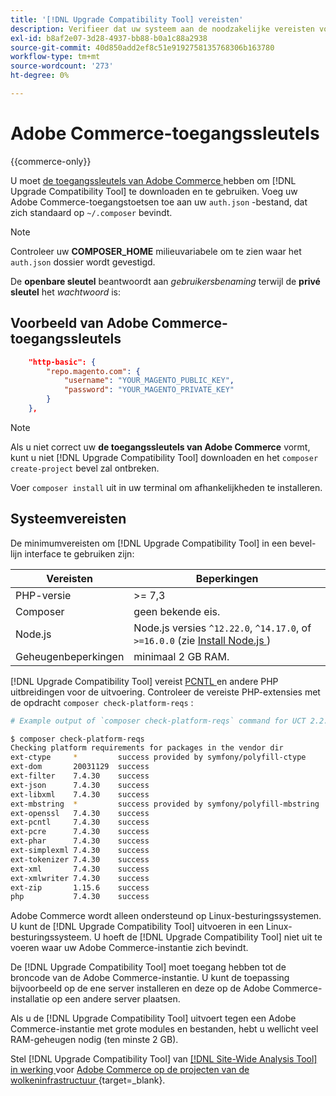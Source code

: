 ```yaml
---
title: '[!DNL Upgrade Compatibility Tool] vereisten'
description: Verifieer dat uw systeem aan de noodzakelijke vereisten voldoet om  [!DNL Upgrade Compatibility Tool]  in een bevel-lijn interface voor uw project van Adobe Commerce in werking te stellen.
exl-id: b8af2e07-3d28-4937-bb88-b0a1c88a2938
source-git-commit: 40d850add2ef8c51e9192758135768306b163780
workflow-type: tm+mt
source-wordcount: '273'
ht-degree: 0%

---
```


# Adobe Commerce-toegangssleutels

{{commerce-only}}

U moet [ de toegangssleutels van Adobe Commerce ](https://developer.adobe.com/commerce/marketplace/guides/sellers/profile-information/#access-keys) hebben om [!DNL Upgrade Compatibility Tool] te downloaden en te gebruiken. Voeg uw Adobe Commerce-toegangstoetsen toe aan uw `auth.json` -bestand, dat zich standaard op `~/.composer` bevindt.

>[!NOTE]
>
>Controleer uw **COMPOSER_HOME** milieuvariabele om te zien waar het `auth.json` dossier wordt gevestigd.

De **openbare sleutel** beantwoordt aan _gebruikersbenaming_ terwijl de **privé sleutel** het _wachtwoord_ is:

## Voorbeeld van Adobe Commerce-toegangssleutels

```json
    "http-basic": {
        "repo.magento.com": {
            "username": "YOUR_MAGENTO_PUBLIC_KEY",
            "password": "YOUR_MAGENTO_PRIVATE_KEY"
        }
    },
```

>[!NOTE]
>
> Als u niet correct uw **de toegangssleutels van Adobe Commerce** vormt, kunt u niet [!DNL Upgrade Compatibility Tool] downloaden en het `composer create-project` bevel zal ontbreken.

Voer `composer install` uit in uw terminal om afhankelijkheden te installeren.

## Systeemvereisten

De minimumvereisten om [!DNL Upgrade Compatibility Tool] in een bevel-lijn interface te gebruiken zijn:

| **Vereisten** | **Beperkingen** |
|----------------|-----------------|
| PHP-versie | >= 7,3 |
| Composer | geen bekende eis. |
| Node.js | Node.js versies `^12.22.0`, `^14.17.0`, of `>=16.0.0` (zie [ Install Node.js ](https://nodejs.org/en/learn/getting-started/how-to-install-nodejs)) |
| Geheugenbeperkingen | minimaal 2 GB RAM. |

[!DNL Upgrade Compatibility Tool] vereist [ PCNTL ](https://www.php.net/manual/en/book.pcntl.php) en andere PHP uitbreidingen voor de uitvoering. Controleer de vereiste PHP-extensies met de opdracht `composer check-platform-reqs` :

```bash
# Example output of `composer check-platform-reqs` command for UCT 2.2.6 and PHP 7.4:

$ composer check-platform-reqs
Checking platform requirements for packages in the vendor dir
ext-ctype     *         success provided by symfony/polyfill-ctype
ext-dom       20031129  success
ext-filter    7.4.30    success
ext-json      7.4.30    success
ext-libxml    7.4.30    success
ext-mbstring  *         success provided by symfony/polyfill-mbstring
ext-openssl   7.4.30    success
ext-pcntl     7.4.30    success
ext-pcre      7.4.30    success
ext-phar      7.4.30    success
ext-simplexml 7.4.30    success
ext-tokenizer 7.4.30    success
ext-xml       7.4.30    success
ext-xmlwriter 7.4.30    success
ext-zip       1.15.6    success
php           7.4.30    success
```

Adobe Commerce wordt alleen ondersteund op Linux-besturingssystemen. U kunt de [!DNL Upgrade Compatibility Tool] uitvoeren in een Linux-besturingssysteem. U hoeft de [!DNL Upgrade Compatibility Tool] niet uit te voeren waar uw Adobe Commerce-instantie zich bevindt.

De [!DNL Upgrade Compatibility Tool] moet toegang hebben tot de broncode van de Adobe Commerce-instantie. U kunt de toepassing bijvoorbeeld op de ene server installeren en deze op de Adobe Commerce-installatie op een andere server plaatsen.

Als u de [!DNL Upgrade Compatibility Tool] uitvoert tegen een Adobe Commerce-instantie met grote modules en bestanden, hebt u wellicht veel RAM-geheugen nodig (ten minste 2 GB).

Stel [!DNL Upgrade Compatibility Tool] van [[!DNL Site-Wide Analysis Tool] in werking ](https://experienceleague.adobe.com/docs/commerce-operations/upgrade-guide/upgrade-compatibility-tool/use-upgrade-compatibility-tool/integrate-analysis-tool.html) voor [ Adobe Commerce op de projecten van de wolkeninfrastructuur ](https://experienceleague.adobe.com/docs/commerce-cloud-service/user-guide/project/overview.html){target=_blank}.
